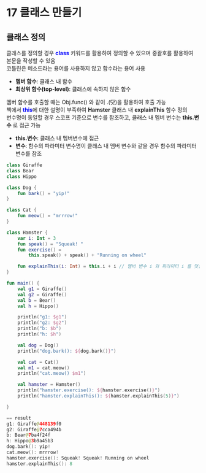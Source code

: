 # 17 클래스 만들기

## 클래스 정의
클래스를 정의할 경우 <span style="color:blue;"><b>class</b></span> 키워드를 활용하여 정의할 수 있으며 중괄호를 활용하여 본문을 작성할 수 있음  
코틀린은 메소드라는 용어를 사용하지 않고 함수라는 용어 사용  
 - <b>멤버 함수</b>: 클래스 내 함수
 - <b>최상위 함수(top-level)</b>: 클래스에 속하지 않은 함수

멤버 함수를 호출할 때는 Obj.func() 와 같이 .(닷)을 활용하여 호출 가능  
책에서 <span style="color:blue;"><b>this</b></span>에 대한 설명이 부족하여 <b>Hamster</b> 클래스 내 <b>explainThis</b> 함수 정의  
변수명이 동일할 경우 스코프 기준으로 변수를 참조하고, 클래스 내 멤버 변수는 <b>this.변수</b> 로 접근 가능
 - <b>this.변수</b>: 클래스 내 멤버변수에 접근
 - <b>변수</b>: 함수의 파라미터 변수명이 클래스 내 멤버 변수와 같을 경우 함수의 파라미터 변수를 참조

```kotlin
class Giraffe
class Bear
class Hippo

class Dog {
    fun bark() = "yip!"
}

class Cat {
    fun meow() = "mrrrow!"
}

class Hamster {
    var i: Int = 3
    fun speak() = "Squeak! "
    fun exercise() =
        this.speak() + speak() + "Running on wheel"

    fun explainThis(i: Int) = this.i + i // 멤버 변수 i 와 파라미터 i 를 덧셈연산
}

fun main() {
    val g1 = Giraffe()
    val g2 = Giraffe()
    val b = Bear()
    val h = Hippo()

    println("g1: $g1")
    println("g2: $g2")
    println("b: $b")
    println("h: $h")

    val dog = Dog()
    println("dog.bark(): ${dog.bark()}")

    val cat = Cat()
    val m1 = cat.meow()
    println("cat.meow() $m1")

    val hamster = Hamster()
    println("hamster.exercise(): ${hamster.exercise()}")
    println("hamster.explainThis(): ${hamster.explainThis(5)}")

}

== result
g1: Giraffe@448139f0
g2: Giraffe@7cca494b
b: Bear@7ba4f24f
h: Hippo@3b9a45b3
dog.bark(): yip!
cat.meow(): mrrrow!
hamster.exercise(): Squeak! Squeak! Running on wheel
hamster.explainThis(): 8
```